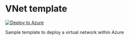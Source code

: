# VNet template
[![Deploy to Azure](http://azuredeploy.net/deploybutton.png)](https://portal.azure.com/#create/Microsoft.Template/uri/https%3A%2F%2Fraw.githubusercontent.com%2Fjefutte%2Fcloudpuzzles%2Fmaster%2FAzure%2FNetwork%2F/NewVirtualNetwork%2Fnewvirtualnetwork.json) 

Sample template to deploy a virtual network within Azure